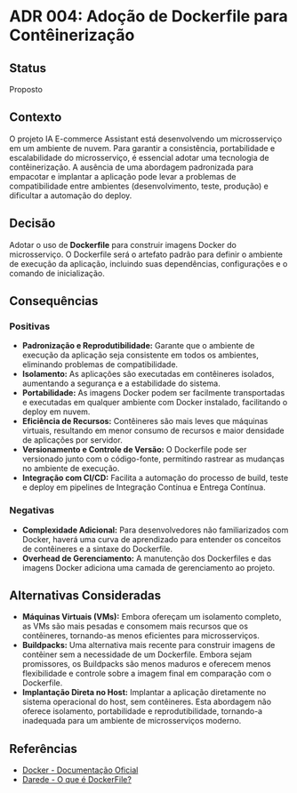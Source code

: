 # ADR 004: Adoção de Dockerfile para Contêinerização

## Status

Proposto

## Contexto

O projeto IA E-commerce Assistant está desenvolvendo um microsserviço em um ambiente de nuvem. Para garantir a consistência, portabilidade e escalabilidade do microsserviço, é essencial adotar uma tecnologia de contêinerização. A ausência de uma abordagem padronizada para empacotar e implantar a aplicação pode levar a problemas de compatibilidade entre ambientes (desenvolvimento, teste, produção) e dificultar a automação do deploy.

## Decisão

Adotar o uso de **Dockerfile** para construir imagens Docker do microsserviço. O Dockerfile será o artefato padrão para definir o ambiente de execução da aplicação, incluindo suas dependências, configurações e o comando de inicialização.

## Consequências

### Positivas

*   **Padronização e Reprodutibilidade:** Garante que o ambiente de execução da aplicação seja consistente em todos os ambientes, eliminando problemas de compatibilidade.
*   **Isolamento:** As aplicações são executadas em contêineres isolados, aumentando a segurança e a estabilidade do sistema.
*   **Portabilidade:** As imagens Docker podem ser facilmente transportadas e executadas em qualquer ambiente com Docker instalado, facilitando o deploy em nuvem.
*   **Eficiência de Recursos:** Contêineres são mais leves que máquinas virtuais, resultando em menor consumo de recursos e maior densidade de aplicações por servidor.
*   **Versionamento e Controle de Versão:** O Dockerfile pode ser versionado junto com o código-fonte, permitindo rastrear as mudanças no ambiente de execução.
*   **Integração com CI/CD:** Facilita a automação do processo de build, teste e deploy em pipelines de Integração Contínua e Entrega Contínua.

### Negativas

*   **Complexidade Adicional:** Para desenvolvedores não familiarizados com Docker, haverá uma curva de aprendizado para entender os conceitos de contêineres e a sintaxe do Dockerfile.
*   **Overhead de Gerenciamento:** A manutenção dos Dockerfiles e das imagens Docker adiciona uma camada de gerenciamento ao projeto.

## Alternativas Consideradas

*   **Máquinas Virtuais (VMs):** Embora ofereçam um isolamento completo, as VMs são mais pesadas e consomem mais recursos que os contêineres, tornando-as menos eficientes para microsserviços.
*   **Buildpacks:** Uma alternativa mais recente para construir imagens de contêiner sem a necessidade de um Dockerfile. Embora sejam promissores, os Buildpacks são menos maduros e oferecem menos flexibilidade e controle sobre a imagem final em comparação com o Dockerfile.
*   **Implantação Direta no Host:** Implantar a aplicação diretamente no sistema operacional do host, sem contêineres. Esta abordagem não oferece isolamento, portabilidade e reprodutibilidade, tornando-a inadequada para um ambiente de microsserviços moderno.

## Referências

*   [Docker - Documentação Oficial](https://docs.docker.com/)
*   [Darede - O que é DockerFile?](https://www.darede.com.br/o-que-e-dockerfile/)


